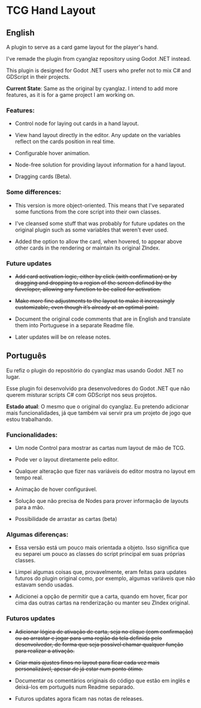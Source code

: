 # TCG Hand Layout
## English

A plugin to serve as a card game layout for the player's hand.

I've remade the plugin from cyanglaz repository using Godot .NET instead.

This plugin is designed for Godot .NET users who prefer not to mix C# and GDScript in their projects.

**Current State**: Same as the original by cyanglaz. I intend to add more features, as it is for a game project I am working on.

### Features:

- Control node for laying out cards in a hand layout.

- View hand layout directly in the editor. Any update on the variables reflect on the cards position in real time.

- Configurable hover animation.

- Node-free solution for providing layout information for a hand layout.

- Dragging cards (Beta).

### Some differences:

- This version is more object-oriented. This means that I've separated some functions from the core script into their own classes.

- I've cleansed some stuff that was probably for future updates on the original plugin such as some variables that weren't ever used.

- Added the option to allow the card, when hovered, to appear above other cards in the rendering or maintain its original ZIndex.

### Future updates

- ~~Add card activation logic, either by click (with confirmation) or by dragging and dropping to a region of the screen defined by the developer, allowing any function to be called for activation.~~

- ~~Make more fine adjustments to the layout to make it increasingly customizable, even though it’s already at an optimal point.~~

- Document the original code comments that are in English and translate them into Portuguese in a separate Readme file.

- Later updates will be on release notes.

## Português
 
Eu refiz o plugin do repositório do cyanglaz mas usando Godot .NET no lugar.

Esse plugin foi desenvolvido pra desenvolvedores do Godot .NET que não querem misturar scripts C# com GDScript nos seus projetos.

**Estado atual**: O mesmo que o original do cyanglaz. Eu pretendo adicionar mais funcionalidades, já que também vai servir pra um projeto de jogo que estou trabalhando.

### Funcionalidades:

- Um node Control para mostrar as cartas num layout de mão de TCG.

- Pode ver o layout diretamente pelo editor.

- Qualquer alteração que fizer nas variáveis do editor mostra no layout em tempo real.

- Animação de hover configurável.

- Solução que não precisa de Nodes para prover informação de layouts para a mão.

- Possibilidade de arrastar as cartas (beta)

### Algumas diferenças:

- Essa versão está um pouco mais orientada a objeto. Isso significa que eu separei um pouco as classes do script principal em suas próprias classes.

- Limpei algumas coisas que, provavelmente, eram feitas para updates futuros do plugin original como, por exemplo, algumas variáveis que não estavam sendo usadas.

- Adicionei a opção de permitir que a carta, quando em hover, ficar por cima das outras cartas na renderização ou manter seu ZIndex original.

### Futuros updates

- ~~Adicionar lógica de ativação de carta, seja no clique (com confirmação) ou ao arrastar e jogar para uma região da tela definida pelo desenvolvedor, de forma que seja possível chamar qualquer função para realizar a ativação.~~ 
- ~~Criar mais ajustes finos no layout para ficar cada vez mais personalizável, apesar de já estar num ponto ótimo.~~

- Documentar os comentários originais do código que estão em inglês e deixá-los em português num Readme separado.

- Futuros updates agora ficam nas notas de releases.
